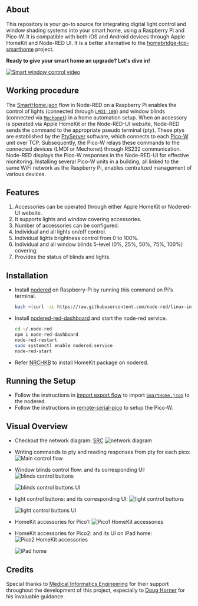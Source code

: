 ## About
This repository is your go-to source for integrating digital light control and window shading systems into your smart home, using a Raspberry Pi and Pico-W. It is compatible with both iOS and Android devices through Apple HomeKit and Node-RED UI. It is a better alternative to the [homebridge-tcp-smarthome](https://github.com/RajkumarGara/homebridge-tcp-smarthome) project. 

**Ready to give your smart home an upgrade? Let's dive in!**

[![Smart window control video](img/7.GIF)](https://youtu.be/M36LoMouvPg)

## Working procedure
The [SmartHome.json](./SmartHome.json) flow in Node-RED on a Raspberry Pi enables the control of lights (connected through [`LMDI-100`](./docs/LMDI_Serial_Protocol.pdf)) and window blinds (connected via [`Mechonet`](./docs/Mecho_Shade_Serial_Protocol.pdf)) in a home automation setup. When an accessory is operated via Apple HomeKit or the Node-RED-UI website, Node-RED sends the command to the appropriate pseudo terminal (pty). These ptys are established by the [PtyServer](https://github.com/RajkumarGara/remote-serial-pico/blob/main/src/pi/PtyServer.js) software, which connects to each [Pico-W](https://github.com/RajkumarGara/remote-serial-pico/blob/main/src/pico/main.py) unit over TCP. Subsequently, the Pico-W relays these commands to the connected devices (LMDI or Mechonet) through RS232 communication. Node-RED displays the Pico-W responses in the Node-RED-UI for effective monitoring. Installing several Pico-W units in a building, all linked to the same WiFi network as the Raspberry Pi, enables centralized management of various devices.

## Features
1. Accessories can be operated through either Apple HomeKit or Nodered-UI website.
2. It supports lights and window covering accessories.
3. Number of accessories can be configured.
4. Individual and all lights on/off control.
5. Individual lights brightness control from 0 to 100%.
6. Individual and all window blinds 5-level (0%, 25%, 50%, 75%, 100%) covering.
7. Provides the status of blinds and lights.

## Installation
* Install [nodered](https://nodered.org/docs/getting-started/raspberrypi) on Raspberry-Pi by running this command on Pi's terminal.
    ```bash
    bash <(curl -sL https://raw.githubusercontent.com/node-red/linux-installers/master/deb/update-nodejs-and-nodered)
    ```  
* Install [nodered-red-dashboard](https://flows.nodered.org/node/node-red-dashboard) and start the node-red service.
    ```bash
    cd ~/.node-red
    npm i node-red-dashboard
    node-red-restart
    sudo systemctl enable nodered.service
    node-red-start
    ```  
* Refer [NRCHKB](https://github.com/NRCHKB/node-red-contrib-homekit-bridged?tab=readme-ov-file#easy-install) to install HomeKit package on nodered.

## Running the Setup
* Follow the instructions in [import export flow](https://flowfuse.com/blog/2023/03/3-quick-node-red-tips-5/#1.-copy-and-share-your-flows-using-export-and-import) to import [`SmartHome.json`](./SmartHome.json) to the nodered.
* Follow the instructions in [remote-serial-pico](https://github.com/RajkumarGara/remote-serial-pico) to setup the Pico-W.

## Visual Overview
* Checkout the network diagram: [SRC](https://docs.google.com/drawings/d/1oIbP6EGNI4thhi0qzVgtGZw0lyD-F9gRc0-1tAc7O_Q/edit)
    ![network diagram](https://docs.google.com/drawings/d/1oIbP6EGNI4thhi0qzVgtGZw0lyD-F9gRc0-1tAc7O_Q/export/png)

* Writing commands to pty and reading responses from pty for each pico:
    ![Main control flow](img/2.jpg)

* Window blinds control flow: and its corresponding UI:
    ![blinds control buttons](img/3.jpg)

    ![blinds control buttons UI](img/8.jpg)

* light control buttons: and its corresponding UI:
    ![light control buttons](img/4.jpg)

    ![light control buttons UI](img/9.jpg)

* HomeKit accessories for Pico1:
    ![Pico1 HomeKit accessories](img/5.jpg)

* HomeKit accessories for Pico2: and its UI on iPad home:
    ![Pico2 HomeKit accessories](img/6.jpg)

    ![iPad home](img/10.jpg)

## Credits
Special thanks to [Medical Informatics Engineering](https://www.mieweb.com/) for their support throughout the development of this project, especially to [Doug Horner](https://github.com/horner) for his invaluable guidance.